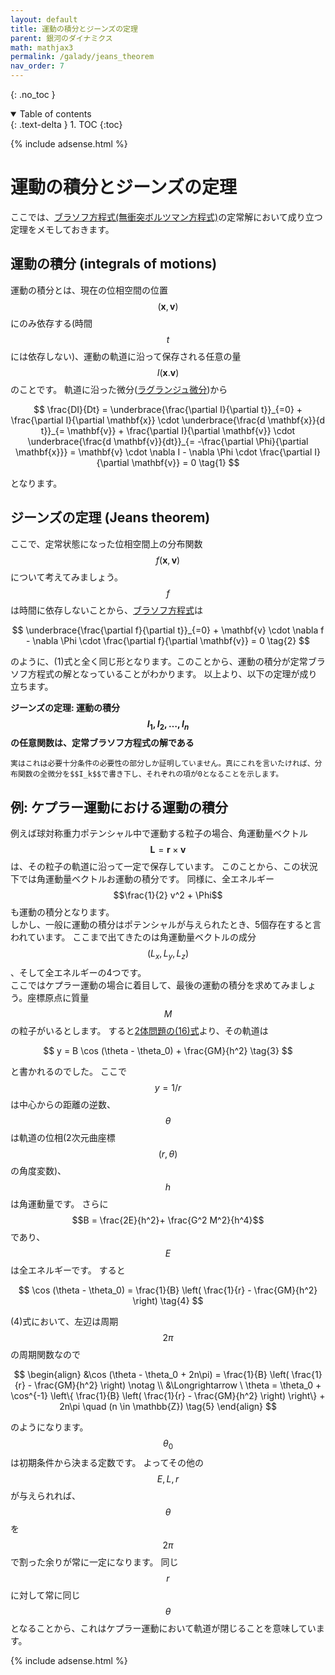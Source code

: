 ```yaml
---
layout: default
title: 運動の積分とジーンズの定理
parent: 銀河のダイナミクス
math: mathjax3
permalink: /galady/jeans_theorem
nav_order: 7
---
```


{: .no_toc }

<details open markdown="block">
  <summary>
    Table of contents
  </summary>
  {: .text-delta }
1. TOC
{:toc}
</details>

{% include adsense.html %} 

# 運動の積分とジーンズの定理

ここでは、[ブラソフ方程式(無衝突ボルツマン方程式)](/galady/vlasov)の定常解において成り立つ定理をメモしておきます。

## 運動の積分 (integrals of motions)

運動の積分とは、現在の位相空間の位置$$(\mathbf{x}, \mathbf{v})$$にのみ依存する(時間$$t$$には依存しない)、運動の軌道に沿って保存される任意の量$$I(\mathbf{x}. \mathbf{v})$$のことです。
軌道に沿った微分([ラグランジュ微分](/mhd//mhd/euler_lagrange))から

$$
\frac{DI}{Dt} 
= \underbrace{\frac{\partial I}{\partial t}}_{=0} + \frac{\partial I}{\partial \mathbf{x}} \cdot \underbrace{\frac{d \mathbf{x}}{d t}}_{= \mathbf{v}} + \frac{\partial I}{\partial \mathbf{v}} \cdot \underbrace{\frac{d \mathbf{v}}{dt}}_{= -\frac{\partial \Phi}{\partial \mathbf{x}}} 
= \mathbf{v} \cdot \nabla I - \nabla \Phi \cdot \frac{\partial I}{\partial \mathbf{v}} 
= 0 \tag{1}
$$

となります。

## ジーンズの定理 (Jeans theorem)

ここで、定常状態になった位相空間上の分布関数$$f(\mathbf{x}, \mathbf{v})$$について考えてみましょう。$$f$$は時間に依存しないことから、[ブラソフ方程式](/galady/vlasov)は

$$
\underbrace{\frac{\partial f}{\partial t}}_{=0} + \mathbf{v} \cdot \nabla f - \nabla \Phi \cdot \frac{\partial f}{\partial \mathbf{v}} 
= 0 \tag{2}
$$

のように、(1)式と全く同じ形となります。このことから、運動の積分が定常ブラソフ方程式の解となっていることがわかります。
以上より、以下の定理が成り立ちます。

**ジーンズの定理: 運動の積分$$I_1, I_2, \dots, I_n$$の任意関数は、定常ブラソフ方程式の解である**

```
実はこれは必要十分条件の必要性の部分しか証明していません。真にこれを言いたければ、分布関数の全微分を$$I_k$$で書き下し、それぞれの項が0となることを示します。
```

## 例: ケプラー運動における運動の積分

例えば球対称重力ポテンシャル中で運動する粒子の場合、角運動量ベクトル$$\mathbf{L} = \mathbf{r} \times \mathbf{v}$$は、その粒子の軌道に沿って一定で保存しています。
このことから、この状況下では角運動量ベクトルお運動の積分です。
同様に、全エネルギー$$\frac{1}{2} v^2 + \Phi$$も運動の積分となります。  
しかし、一般に運動の積分はポテンシャルが与えられたとき、5個存在すると言われています。
ここまで出てきたのは角運動量ベクトルの成分$$(L_x, L_y, L_z)$$、そして全エネルギーの4つです。  
ここではケプラー運動の場合に着目して、最後の運動の積分を求めてみましょう。座標原点に質量$$M$$の粒子がいるとします。
すると[2体問題の(16)式](/galady/twobody)より、その軌道は

$$
y 
= B \cos (\theta - \theta_0) + \frac{GM}{h^2} \tag{3}
$$

と書かれるのでした。
ここで$$y = 1/r$$は中心からの距離の逆数、$$\theta$$は軌道の位相(2次元曲座標$$(r, \theta)$$の角度変数)、$$h$$は角運動量です。
さらに$$B = \frac{2E}{h^2}+ \frac{G^2 M^2}{h^4}$$であり、$$E$$は全エネルギーです。
すると

$$
\cos (\theta - \theta_0) 
= \frac{1}{B} \left( \frac{1}{r} - \frac{GM}{h^2} \right) \tag{4}
$$

(4)式において、左辺は周期$$2\pi$$の周期関数なので

$$
\begin{align}
&\cos (\theta - \theta_0 + 2n\pi) 
= \frac{1}{B} \left( \frac{1}{r} - \frac{GM}{h^2} \right) \notag \\
&\Longrightarrow \ 
\theta 
= \theta_0 + \cos^{-1} \left\{ \frac{1}{B} \left( \frac{1}{r} - \frac{GM}{h^2} \right) \right\} + 2n\pi 
\quad (n \in \mathbb{Z}) \tag{5}
\end{align}
$$

のようになります。$$\theta_0$$は初期条件から決まる定数です。
よってその他の$$E, L, r$$が与えられれば、$$\theta$$を$$2\pi$$で割った余りが常に一定になります。
同じ$$r$$に対して常に同じ$$\theta$$となることから、これはケプラー運動において軌道が閉じることを意味しています。

{% include adsense.html %} 
